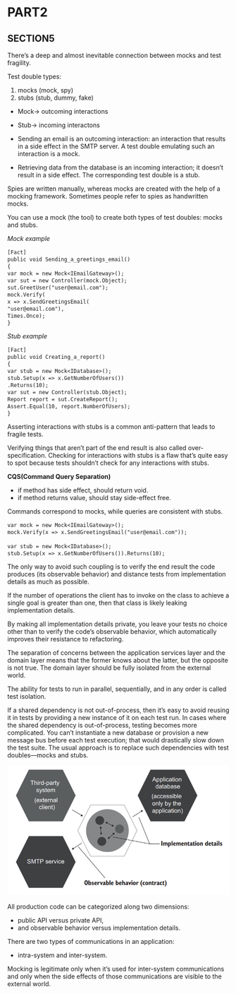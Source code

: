 # PART2

## SECTION5

There’s a deep and almost inevitable connection between mocks and test fragility.

Test double types:

1. mocks (mock, spy)
2. stubs (stub, dummy, fake)

- Mock-> outcoming interactions
- Stub-> incoming interactons


- Sending an email is an outcoming interaction: an interaction that results in a side effect in the
  SMTP server. A test double emulating such an interaction is a mock.
- Retrieving data from the database is an incoming interaction; it doesn’t result in a side effect.
  The corresponding test double is a stub.

Spies are written manually, whereas mocks are created with the help of a mocking framework.
Sometimes people refer to spies as handwritten mocks.

You can use a mock (the tool) to create both types of test doubles: mocks and stubs.

*Mock example*

```
[Fact]
public void Sending_a_greetings_email()
{
var mock = new Mock<IEmailGateway>();
var sut = new Controller(mock.Object);
sut.GreetUser("user@email.com");
mock.Verify(
x => x.SendGreetingsEmail(
"user@email.com"),
Times.Once);
}
```

*Stub example*

```
[Fact]
public void Creating_a_report()
{
var stub = new Mock<IDatabase>();
stub.Setup(x => x.GetNumberOfUsers())
.Returns(10);
var sut = new Controller(stub.Object);
Report report = sut.CreateReport();
Assert.Equal(10, report.NumberOfUsers);
}
```

Asserting interactions with stubs is a common anti-pattern that leads to fragile tests.

Verifying things that aren’t part of the end result is also called over-specification. Checking for
interactions with stubs is a flaw that’s quite easy to spot because tests shouldn’t check for any
interactions with stubs.

**CQS(Command Query Separation)**

- if method has side effect, should return void.
- if method returns value, should stay side-effect free.

Commands correspond to mocks, while queries are consistent with stubs.

```
var mock = new Mock<IEmailGateway>();
mock.Verify(x => x.SendGreetingsEmail("user@email.com"));

var stub = new Mock<IDatabase>();
stub.Setup(x => x.GetNumberOfUsers()).Returns(10);
```

The only way to avoid such coupling is to verify the end result the code produces (its observable
behavior)
and distance tests from implementation details as much as possible.

If the number of operations the client has to invoke on the class to achieve a single goal is
greater than one, then that class is likely leaking implementation details.

By making all implementation details private, you leave your tests no choice other than to verify
the code’s observable behavior, which automatically improves their resistance to refactoring.

The separation of concerns between the application services layer and the domain layer means that
the former knows about the latter, but the opposite is not true. The domain layer should be fully
isolated from the external world.

The ability for tests to run in parallel, sequentially, and in any order is called test isolation.

If a shared dependency is not out-of-process, then it’s easy to avoid reusing it in tests by
providing a new instance of it on each test run. In cases where the shared dependency is
out-of-process, testing becomes more complicated. You can’t instantiate a new database or provision
a new message bus before each test execution; that would drastically slow down the test suite. The
usual approach is to replace such dependencies with test doubles—mocks and stubs.

![Observable vs Implementation](https://raw.githubusercontent.com/furkantopal/unit-testing-notes/main/images/observable_vs_implementation.png)

All production code can be categorized along two dimensions:

- public API versus private API,
- and observable behavior versus implementation details.

There are two types of communications in an application:

- intra-system and inter-system.

Mocking is legitimate only when it’s used for inter-system communications and only when the side
effects of those communications are visible to the external world.
